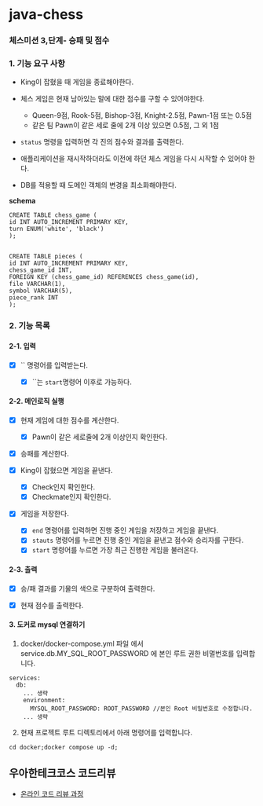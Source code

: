 # java-chess

### 체스미션 3,단계- 승패 및 점수

### 1. 기능 요구 사항
+ King이 잡혔을 때 게임을 종료해야한다.
+ 체스 게임은 현재 남아있는 말에 대한 점수를 구할 수 있어야한다.
  + Queen-9점, Rook-5점, Bishop-3점, Knight-2.5점, Pawn-1점 또는 0.5점
  + 같은 팀 Pawn이 같은 세로 줄에 2개 이상 있으면 0.5점, 그 외 1점 
+ `status` 명령을 입력하면 각 진의 점수와 결과를 출력한다.

+ 애플리케이션을 재시작하더라도 이전에 하던 체스 게임을 다시 시작할 수 있어야 한다.
+ DB를 적용할 때 도메인 객체의 변경을 최소화해야한다.

**schema**
```angular2html
CREATE TABLE chess_game (
id INT AUTO_INCREMENT PRIMARY KEY,
turn ENUM('white', 'black')
);


CREATE TABLE pieces (
id INT AUTO_INCREMENT PRIMARY KEY,
chess_game_id INT,
FOREIGN KEY (chess_game_id) REFERENCES chess_game(id),
file VARCHAR(1),
symbol VARCHAR(5),
piece_rank INT
);

```

### 2. 기능 목록

#### 2-1. 입력
- [x] `` 명령어를 입력받는다.
  - [x] ``는 `start`명령어 이후로 가능하다.


#### 2-2. 메인로직 실행 
- [x] 현재 게임에 대한 점수를 계산한다.
  - [x] Pawn이 같은 세로줄에 2개 이상인지 확인한다.

- [x] 승패를 계산한다.

- [x] King이 잡혔으면 게임을 끝낸다.
  - [x] Check인지 확인한다.
  - [x] Checkmate인지 확인한다.

- [x] 게임을 저장한다.
  - [x] `end` 명령어를 입력하면 진행 중인 게임을 저장하고 게임을 끝낸다.
  - [x] `stauts` 명령어를 누르면 진행 중인 게임을 끝낸고 점수와 승리자를 구한다.
  - [x] `start` 명령어를 누르면 가장 최근 진행한 게임을 불러온다.

#### 2-3. 출력
- [x] 승/패 결과를 기물의 색으로 구분하여 출력한다.
- [x] 현재 점수를 출력한다.


#### 3. 도커로 mysql 연결하기
1. docker/docker-compose.yml 파일 에서 service.db.MY_SQL_ROOT_PASSWORD 에 본인 루트 권한 비멀번호를 입력합니다.
```
services:
  db:
    ... 생략
    environment:
      MYSQL_ROOT_PASSWORD: ROOT_PASSWORD //본인 Root 비밀번호로 수정합니다.
    ... 생략
```


2. 현재 프로젝트 루트 디렉토리에서 아래 명령어를 입력합니다.
```
cd docker;docker compose up -d;
```

## 우아한테크코스 코드리뷰

- [온라인 코드 리뷰 과정](https://github.com/woowacourse/woowacourse-docs/blob/master/maincourse/README.md)
